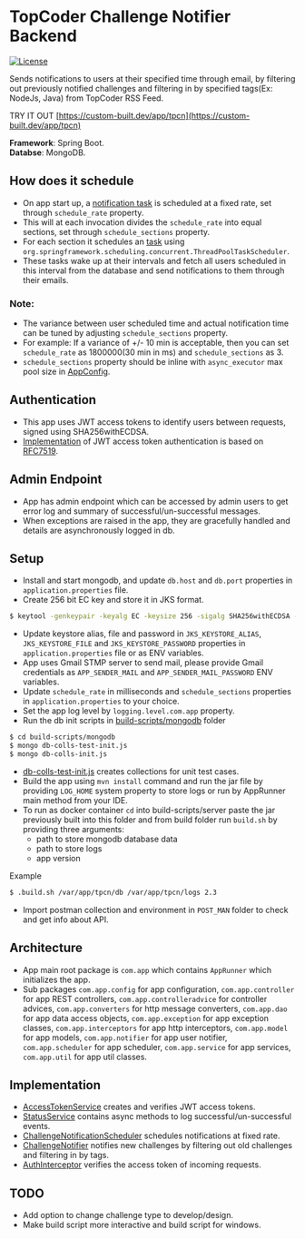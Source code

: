 # TopCoder Challenge Notifier Backend

[![License](http://img.shields.io/:license-mit-blue.svg?style=flat-square)](http://badges.mit-license.org)

Sends notifications to users at their specified time through email, by filtering out previously notified challenges and filtering in by specified tags(Ex: NodeJs, Java) from TopCoder RSS Feed.

TRY IT OUT [https://custom-built.dev/app/tpcn](https://custom-built.dev/app/tpcn)

**Framework**: Spring Boot.<br>
**Databse**: MongoDB.

## How does it schedule

* On app start up, a [notification task](./src/main/java/com/app/scheduler/ChallengeNotificationScheduler.java#L61) is scheduled at a fixed rate, set through `schedule_rate` property.
* This will at each invocation divides the `schedule_rate` into equal sections, set through `schedule_sections` property.
* For each section it schedules an [task](./src/main/java/com/app/scheduler/ChallengeNotificationScheduler.java#L82) using `org.springframework.scheduling.concurrent.ThreadPoolTaskScheduler`.
* These tasks wake up at their intervals and fetch all users scheduled in this interval from the database and send notifications to them through their emails.
### Note:
  * The variance between user scheduled time and actual notification time can be tuned by adjusting `schedule_sections` property.
  * For example: If a variance of +/- 10 min is acceptable, then you can set `schedule_rate` as 1800000(30 min in ms) and `schedule_sections` as 3.
  * `schedule_sections` property should be inline with `async_executor` max pool size in [AppConfig](./src/main/java/com/app/config/AppConfig.java).

## Authentication
* This app uses JWT access tokens to identify users between requests, signed using SHA256withECDSA.
* [Implementation](./src/main/java/com/app/service/AccessTokenService.java#L46) of JWT access token authentication is based on [RFC7519](https://tools.ietf.org/html/rfc7519).

## Admin Endpoint
* App has admin endpoint which can be accessed by admin users to get error log and summary of successful/un-successful messages.
* When exceptions are raised in the app, they are gracefully handled and details are asynchronously logged in db.   

## Setup
* Install and start mongodb, and update `db.host` and `db.port` properties in `application.properties` file.
* Create 256 bit EC key and store it in JKS format.
```bash
$ keytool -genkeypair -keyalg EC -keysize 256 -sigalg SHA256withECDSA -storetype JKS -keystore test.jks -alias test
```
* Update keystore alias, file and password in `JKS_KEYSTORE_ALIAS`, `JKS_KEYSTORE_FILE` and `JKS_KEYSTORE_PASSWORD` properties in `application.properties` file or as ENV variables.
* App uses Gmail STMP server to send mail, please provide Gmail credentials as `APP_SENDER_MAIL` and `APP_SENDER_MAIL_PASSWORD` ENV variables.
* Update `schedule_rate` in milliseconds and `schedule_sections` properties in `application.properties` to your choice.
* Set the app log level by `logging.level.com.app` property.
* Run the db init scripts in [build-scripts/mongodb](./build-scripts/mongodb) folder
```bash
$ cd build-scripts/mongodb
$ mongo db-colls-test-init.js
$ mongo db-colls-init.js
```  
* [db-colls-test-init.js](./build-scripts/mongodb/db-colls-test-init.js) creates collections for unit test cases.
* Build the app using `mvn install` command and run the jar file by providing `LOG_HOME` system property to store logs or run by AppRunner main method from your IDE.
* To run as docker container `cd` into build-scripts/server paste the jar previously built into this folder and from build folder run `build.sh` by providing three arguments:
  * path to store mongodb database data
  * path to store logs
  * app version

Example
```bash
$ .build.sh /var/app/tpcn/db /var/app/tpcn/logs 2.3
```
* Import postman collection and environment in `POST_MAN` folder to check and get info about API.

## Architecture
* App main root package is `com.app` which contains `AppRunner` which initializes the app.
* Sub packages `com.app.config` for app configuration, `com.app.controller` for app REST controllers, `com.app.controlleradvice` for controller advices, `com.app.converters` for http message converters, `com.app.dao` for app data access objects, `com.app.exception` for app exception classes, `com.app.interceptors` for app http interceptors, `com.app.model` for app models, `com.app.notifier` for app user notifier, `com.app.scheduler` for app scheduler, `com.app.service` for app services, `com.app.util` for app util classes.

## Implementation
* [AccessTokenService](./src/main/java/com/app/service/AccessTokenService.java) creates and verifies JWT access tokens.
* [StatusService](./src/main/java/com/app/service/StatusService.java) contains async methods to log successful/un-successful events.
* [ChallengeNotificationScheduler](./src/main/java/com/app/scheduler/ChallengeNotificationScheduler.java) schedules notifications at fixed rate.
* [ChallengeNotifier](./src/main/java/com/app/notifier/ChallengeNotifier.java) notifies new challenges by filtering out old challenges and filtering in by tags.
* [AuthInterceptor](./src/main/java/com/app/interceptors/AuthInterceptor.java) verifies the access token of incoming requests.

## TODO
* Add option to change challenge type to develop/design.
* Make build script more interactive and build script for windows.
